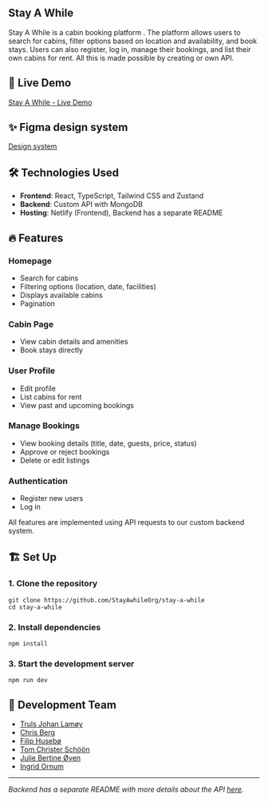 ## Stay A While

Stay A While is a cabin booking platform . The platform allows
users to search for cabins, filter options based on location and
availability, and book stays. Users can also register, log in,
manage their bookings, and list their own cabins for rent.
All this is made possible by creating or own API.

## 🚀 Live Demo

[Stay A While - Live Demo](https://stay-a-while-dev.netlify.app/)

## ✨ Figma design system
[Design system](https://www.figma.com/design/vCOCuMGez6fdRsK9cEyYnW/StayAwhile?node-id=5-4&p=f&t=mYvWoGOq8lqhtuPY-0)

## 🛠 Technologies Used

- **Frontend**: React, TypeScript, Tailwind CSS and Zustand
- **Backend**: Custom API with MongoDB
- **Hosting**: Netlify (Frontend), Backend has a separate README

## 🔥 Features

### Homepage
- Search for cabins
- Filtering options (location, date, facilities)
- Displays available cabins
- Pagination

### Cabin Page
- View cabin details and amenities
- Book stays directly

### User Profile
- Edit profile
- List cabins for rent
- View past and upcoming bookings

### Manage Bookings
- View booking details (title, date, guests, price, status)
- Approve or reject bookings
- Delete or edit listings

### Authentication
- Register new users
- Log in

All features are implemented using API requests to our custom backend system.

## 🏗 Set Up

### 1. Clone the repository
```
git clone https://github.com/StayAwhileOrg/stay-a-while
cd stay-a-while
```

### 2. Install dependencies
```
npm install
```

### 3. Start the development server
```
npm run dev
```

## 👥 Development Team

- [Truls Johan Lamøy](https://github.com/TrulsJohan)
- [Chris Berg](https://github.com/ChrisBerg03)
- [Filip Husebø](https://github.com/Fillschjbo)
- [Tom Christer Schöön](https://github.com/TomChrister)
- [Julie Bertine Øyen](https://github.com/julieoyen)
- [Ingrid Ornum](https://github.com/IngridOrnum)

---
_Backend has a separate README with more details about the API [here](https://github.com/StayAwhileOrg/StayAwhileAPI)._




